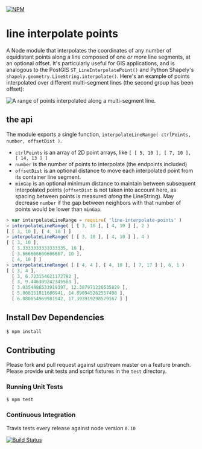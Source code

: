 [![NPM](https://nodei.co/npm/line-interpolate-points.png?downloads=true&stars=true)](https://nodei.co/npm/line-interpolate-points/)

# line interpolate points
A Node module that interpolates the coordinates of any number of equidistant points along a line composed of one *or
more* line segments, at an optional offset. It's particularly useful for GIS applications, and is analogous to the
PostGIS `ST_LineInterpolatePoint()` and Python Shapely's `shapely.geometry.LineString.interpolate()`. Here's an example
of points interpolated over different multi-segment lines (the second group has been offset):

![A range of points interpolated along a multi-segment line.](https://raw.githubusercontent.com/pelias/line-interpolate-points/master/line_points_interpolation.png)

## the api
The module exports a single function, `interpolateLineRange( ctrlPoints, number, offsetDist )`.
  - `ctrlPoints` is an array of 2D point arrays, like `[ [ 5, 10 ], [ 7, 10 ], [ 14, 13 ] ]`
  - `number` is the number of points to interpolate (the endpoints included)
  - `offsetDist` is an optional distance to move each interpolated point from its container line segment.
  - `minGap` is an optional minimum distance to maintain between subsequent interpolated points (`offsetDist` is not
    taken into account here, as spacing between points is measured *along* the LineString). May decrease `number` if
    the gap between neighbors with that number of points would be lower than `minGap`.

```javascript
> var interpolateLineRange = require( 'line-interpolate-points' )
> interpolateLineRange( [ [ 3, 10 ], [ 4, 10 ] ], 2 )
[ [ 3, 10 ], [ 4, 10 ] ]
> interpolateLineRange( [ [ 3, 10 ], [ 4, 10 ] ], 4 )
[ [ 3, 10 ],
  [ 3.3333333333333335, 10 ],
  [ 3.666666666666667, 10 ],
  [ 4, 10 ] ]
> interpolateLineRange( [ [ 4, 4 ], [ 4, 10 ], [ 7, 17 ] ], 6, 1 )
[ [ 3, 4 ],
  [ 3, 6.723154621172782 ],
  [ 3, 9.446309242345563 ],
  [ 3.9354486533919397, 12.387971226535829 ],
  [ 5.008151811686941, 14.890945262557498 ],
  [ 6.080854969981942, 17.393919298579167 ] ]
```

## Install Dev Dependencies

```bash
$ npm install
```

## Contributing

Please fork and pull request against upstream master on a feature branch. Please provide unit tests and script fixtures
in the `test` directory.

### Running Unit Tests

```bash
$ npm test
```

### Continuous Integration

Travis tests every release against node version `0.10`

[![Build Status](https://travis-ci.org/pelias/line-interpolate-points.svg)](https://travis-ci.org/pelias/line-interpolate-points)
